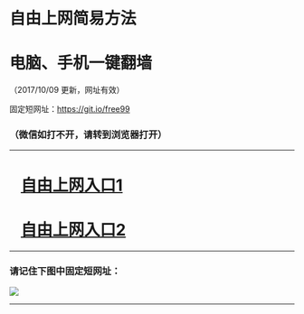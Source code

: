 ﻿# 自由上网简易方法

# 电脑、手机一键翻墙

（2017/10/09 更新，网址有效）

固定短网址：https://git.io/free99

### （微信如打不开，请转到浏览器打开）


***





# &nbsp;&nbsp; <a href="http://ft734921909.fwq-tz-1001.info/fwqtz01.html?t=100900113358 " target="_blank">自由上网入口1</a>
# &nbsp;&nbsp; <a href="http://ft1717671.fwq-tz-1002.info/fwqtz02.html?t=100900120352 " target="_blank">自由上网入口2</a>
***

### 请记住下图中固定短网址：

<img src="https://s3-us-west-2.amazonaws.com/fwq-1001/yjfq-20170905okok.png" /> 


***

